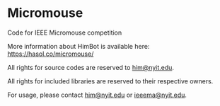 # Micromouse
Code for IEEE Micromouse competition

More information about HimBot is available here: https://hasol.co/micromouse/

All rights for source codes are reserved to him@nyit.edu.

All rights for included libraries are reserved to their respective owners.

For usage, please contact him@nyit.edu or ieeema@nyit.edu.
